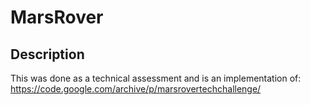 # MarsRover
## Description 
This was done as a technical assessment and is an implementation of: https://code.google.com/archive/p/marsrovertechchallenge/